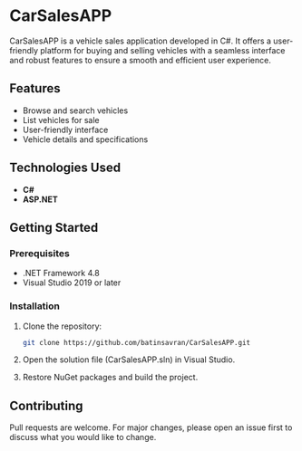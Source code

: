 # CarSalesAPP

CarSalesAPP is a vehicle sales application developed in C#. It offers a user-friendly platform for buying and selling vehicles with a seamless interface and robust features to ensure a smooth and efficient user experience.

## Features

- Browse and search vehicles
- List vehicles for sale
- User-friendly interface
- Vehicle details and specifications

## Technologies Used

- **C#**
- **ASP.NET**

## Getting Started

### Prerequisites

- .NET Framework 4.8
- Visual Studio 2019 or later

### Installation

1. Clone the repository:
   ```bash
   git clone https://github.com/batinsavran/CarSalesAPP.git
   ```
2. Open the solution file (CarSalesAPP.sln) in Visual Studio.

3. Restore NuGet packages and build the project.

## Contributing
Pull requests are welcome. For major changes, please open an issue first to discuss what you would like to change.   
